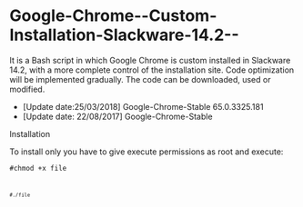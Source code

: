 # Google-Chrome--Custom-Installation-Slackware-14.2--
It is a Bash script in which Google Chrome is custom installed in Slackware 14.2, with a more complete control of the installation site. Code optimization will be implemented gradually. The code can be downloaded, used or modified.

- [Update date:25/03/2018] Google-Chrome-Stable 65.0.3325.181
- [Update date: 22/08/2017] Google-Chrome-Stable

Installation

To install only you have to give execute permissions as root and execute:

<code>#chmod +x file<code>

<code>#./file<code>
